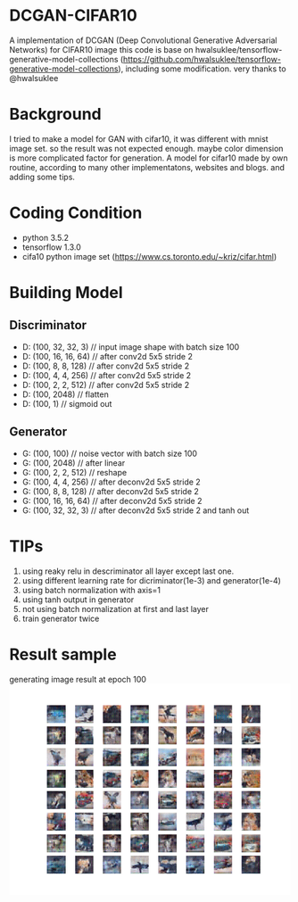 # DCGAN-CIFAR10
A implementation of DCGAN (Deep Convolutional Generative Adversarial Networks) for CIFAR10 image 
this code is base on hwalsuklee/tensorflow-generative-model-collections (https://github.com/hwalsuklee/tensorflow-generative-model-collections), including some modification.
very thanks to @hwalsuklee

# Background
I tried to make a model for GAN with cifar10, it was different with mnist image set. so the result was not expected enough. maybe color dimension is more complicated factor for generation. 
A model for cifar10 made by own routine, according to many other implementatons, websites and blogs. and adding some tips.

# Coding Condition
- python 3.5.2
- tensorflow 1.3.0
- cifa10 python image set (https://www.cs.toronto.edu/~kriz/cifar.html)

# Building Model
## Discriminator
- D: (100, 32, 32, 3) // input image shape with batch size 100
- D: (100, 16, 16, 64) // after conv2d 5x5 stride 2
- D: (100, 8, 8, 128) // after conv2d 5x5 stride 2
- D: (100, 4, 4, 256) // after conv2d 5x5 stride 2
- D: (100, 2, 2, 512) // after conv2d 5x5 stride 2
- D: (100, 2048) // flatten
- D: (100, 1) // sigmoid out

## Generator
- G: (100, 100) // noise vector with batch size 100
- G: (100, 2048) // after linear
- G: (100, 2, 2, 512) // reshape
- G: (100, 4, 4, 256) // after deconv2d 5x5 stride 2
- G: (100, 8, 8, 128) // after deconv2d 5x5 stride 2
- G: (100, 16, 16, 64) // after deconv2d 5x5 stride 2
- G: (100, 32, 32, 3) // after deconv2d 5x5 stride 2 and tanh out

# TIPs
1. using reaky relu in descriminator all layer except last one.
2. using different learning rate for dicriminator(1e-3) and generator(1e-4)
3. using batch normalization with axis=1
4. using tanh output in generator
5. not using batch normalization at first and last layer
6. train generator twice

# Result sample
generating image result at epoch 100
![epoch100](https://github.com/4thgen/DCGAN-CIFAR10/blob/master/GAN_epoch100_test_all_classes.png)
